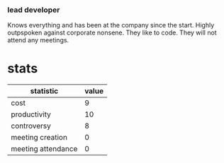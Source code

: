 ### lead developer

Knows everything and has been at the company since the start. Highly outpspoken against corporate nonsene. They like to code. They will not attend any meetings. 

# stats

|statistic|value  |
|--|--|
|cost|9|
|productivity|10|
|controversy|8|
|meeting creation|0|
|meeting attendance|0|